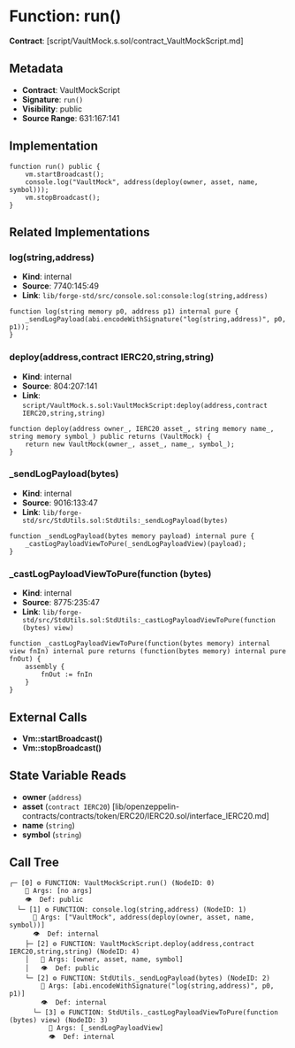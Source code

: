 # Function: run()

**Contract**: [script/VaultMock.s.sol/contract_VaultMockScript.md]

## Metadata

- **Contract**: VaultMockScript
- **Signature**: `run()`
- **Visibility**: public
- **Source Range**: 631:167:141

## Implementation

```solidity
function run() public {
    vm.startBroadcast();
    console.log("VaultMock", address(deploy(owner, asset, name, symbol)));
    vm.stopBroadcast();
}
```

## Related Implementations

### log(string,address)

- **Kind**: internal
- **Source**: 7740:145:49
- **Link**: `lib/forge-std/src/console.sol:console:log(string,address)`

```solidity
function log(string memory p0, address p1) internal pure {
    _sendLogPayload(abi.encodeWithSignature("log(string,address)", p0, p1));
}
```

### deploy(address,contract IERC20,string,string)

- **Kind**: internal
- **Source**: 804:207:141
- **Link**: `script/VaultMock.s.sol:VaultMockScript:deploy(address,contract IERC20,string,string)`

```solidity
function deploy(address owner_, IERC20 asset_, string memory name_, string memory symbol_) public returns (VaultMock) {
    return new VaultMock(owner_, asset_, name_, symbol_);
}
```

### _sendLogPayload(bytes)

- **Kind**: internal
- **Source**: 9016:133:47
- **Link**: `lib/forge-std/src/StdUtils.sol:StdUtils:_sendLogPayload(bytes)`

```solidity
function _sendLogPayload(bytes memory payload) internal pure {
    _castLogPayloadViewToPure(_sendLogPayloadView)(payload);
}
```

### _castLogPayloadViewToPure(function (bytes)

- **Kind**: internal
- **Source**: 8775:235:47
- **Link**: `lib/forge-std/src/StdUtils.sol:StdUtils:_castLogPayloadViewToPure(function (bytes) view)`

```solidity
function _castLogPayloadViewToPure(function(bytes memory) internal view fnIn) internal pure returns (function(bytes memory) internal pure fnOut) {
    assembly {
        fnOut := fnIn
    }
}
```

## External Calls

- **Vm::startBroadcast()**
- **Vm::stopBroadcast()**

## State Variable Reads

- **owner** (`address`)
- **asset** (`contract IERC20`) [lib/openzeppelin-contracts/contracts/token/ERC20/IERC20.sol/interface_IERC20.md]
- **name** (`string`)
- **symbol** (`string`)

## Call Tree

```
┌─ [0] ⚙️ FUNCTION: VaultMockScript.run() (NodeID: 0)
    💬 Args: [no args]
    👁️  Def: public
  └─ [1] ⚙️ FUNCTION: console.log(string,address) (NodeID: 1)
      💬 Args: ["VaultMock", address(deploy(owner, asset, name, symbol))]
      👁️  Def: internal
    ├─ [2] ⚙️ FUNCTION: VaultMockScript.deploy(address,contract IERC20,string,string) (NodeID: 4)
    │   💬 Args: [owner, asset, name, symbol]
    │   👁️  Def: public
    └─ [2] ⚙️ FUNCTION: StdUtils._sendLogPayload(bytes) (NodeID: 2)
        💬 Args: [abi.encodeWithSignature("log(string,address)", p0, p1)]
        👁️  Def: internal
      └─ [3] ⚙️ FUNCTION: StdUtils._castLogPayloadViewToPure(function (bytes) view) (NodeID: 3)
          💬 Args: [_sendLogPayloadView]
          👁️  Def: internal
```
